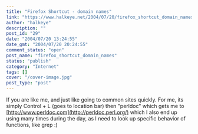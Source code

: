 ```yaml
---
title: "Firefox Shortcut - domain names"
link: "https://www.halkeye.net/2004/07/20/firefox_shortcut_domain_names/"
author: "halkeye"
description: ""
post_id: "29"
date: "2004/07/20 13:24:55"
date_gmt: "2004/07/20 20:24:55"
comment_status: "open"
post_name: "firefox_shortcut_domain_names"
status: "publish"
category: "Internet"
tags: []
cover: "/cover-image.jpg"
post_type: "post"
---
```


If you are like me, and just like going to common sites quickly. For me, its simply Control + L (goes to location bar) then "perldoc" which gets me to [http://www.perldoc.com](http://perldoc.perl.org/) which I also end up using many times during the day, as I need to look up specific behavior of functions, like grep :)